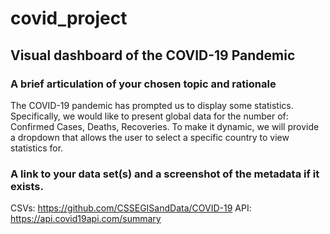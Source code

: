 # covid_project

## Visual dashboard of the COVID-19 Pandemic


### A brief articulation of your chosen topic and rationale

The COVID-19 pandemic has prompted us to display some statistics. Specifically, we would like to present global data for the number of: Confirmed Cases, Deaths, Recoveries. To make it dynamic, we will provide a dropdown that allows the user to select a specific country to view statistics for.

### A link to your data set(s) and a screenshot of the metadata if it exists.
CSVs: https://github.com/CSSEGISandData/COVID-19
API: https://api.covid19api.com/summary
